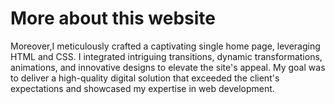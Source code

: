 # More about this website
Moreover,I meticulously crafted a captivating single home page, leveraging HTML and CSS. I integrated intriguing transitions, dynamic transformations, animations, and innovative designs to elevate the site's appeal. My goal was to deliver a high-quality digital solution that exceeded the client's expectations and showcased my expertise in web development.